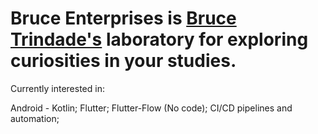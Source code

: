 # Bruce Enterprises is [Bruce Trindade's](https://github.com/brucetrindade) laboratory for exploring curiosities in your studies.

Currently interested in:

Android - Kotlin;
Flutter;
Flutter-Flow (No code);
CI/CD pipelines and automation;
